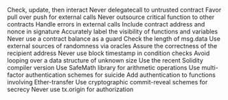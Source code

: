 

Check, update, then interact
Never delegatecall to untrusted contract
Favor pull over push for external calls
Never outsource critical function to other contracts
Handle errors in external calls
Include contract address and nonce in signature
Accurately label the visibility of functions and variables
Never use a contract balance as a guard
Check the length of msg.data
Use external sources of randomness via oracles
Assure the correctness of the recipient address
Never use block timestamp in condition checks
Avoid looping over a data structure of unknown size
Use the recent Solidity compiler version
Use SafeMath library for arithmetic operations
Use multi-factor authentication schemes for suicide
Add authentication to functions involving Ether-transfer
Use cryptographic commit-reveal schemes for secrecy
Never use tx.origin for authorization